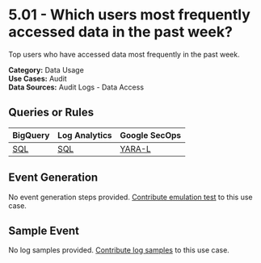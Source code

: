 # 5.01 - Which users most frequently accessed data in the past week?
Top users who have accessed data most frequently in the past week.


**Category:** Data Usage
</br>
**Use Cases:** Audit
</br>
**Data Sources:** Audit Logs - Data Access
</br>



## Queries or Rules
BigQuery | Log Analytics | Google SecOps
--- | --- | ---
[SQL](../../backends/bigquery/sql/5_01_users_who_most_frequently_accessed_data.sql) | [SQL](../../backends/log_analytics/sql/5_01_users_who_most_frequently_accessed_data.sql) | [YARA-L](../../backends/chronicle/yaral/5_01_users_who_most_frequently_accessed_data.yaral)

## Event Generation
No event generation steps provided. [Contribute emulation test](../../CONTRIBUTING.md) to this use case.

## Sample Event
No log samples provided. [Contribute log samples](../../CONTRIBUTING.md) to this use case.

